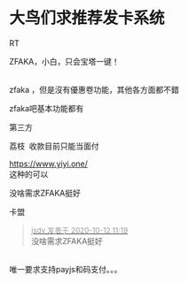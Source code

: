 # 大鸟们求推荐发卡系统


RT

ZFAKA，小白，只会宝塔一键！<br />
<br />
<img src="static/image/smiley/default/lol.gif" smilieid="12" border="0" alt="" /><img src="static/image/smiley/default/lol.gif" smilieid="12" border="0" alt="" /><img src="static/image/smiley/default/lol.gif" smilieid="12" border="0" alt="" />

zfaka ，但是沒有優惠卷功能，其他各方面都不錯

zfaka吧基本功能都有<img id="aimg_yC7Y7" onclick="zoom(this, this.src, 0, 0, 0)" class="zoom" src="https://cdn.jsdelivr.net/gh/hishis/forum-master/public/images/patch.gif" onmouseover="img_onmouseoverfunc(this)" onload="thumbImg(this)" border="0" alt="" />

第三方

荔枝&nbsp;&nbsp;收款目前只能当面付

<a href="https://www.yiyi.one/" target="_blank">https://www.yiyi.one/</a><br />
这种的可以

没啥需求ZFAKA挺好<img id="aimg_Ltd8i" onclick="zoom(this, this.src, 0, 0, 0)" class="zoom" src="https://cdn.jsdelivr.net/gh/hishis/forum-master/public/images/patch.gif" onmouseover="img_onmouseoverfunc(this)" onload="thumbImg(this)" border="0" alt="" />

卡盟

<div class="quote"><blockquote><font size="2"><a href="https://www.hostloc.com/forum.php?mod=redirect&amp;goto=findpost&amp;pid=9288428&amp;ptid=753166" target="_blank"><font color="#999999">jsdv 发表于 2020-10-12 11:19</font></a></font><br />
没啥需求ZFAKA挺好</blockquote></div><br />
唯一要求支持payjs和码支付。。。
